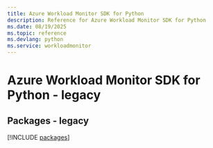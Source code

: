 ```yaml
---
title: Azure Workload Monitor SDK for Python
description: Reference for Azure Workload Monitor SDK for Python
ms.date: 08/19/2025
ms.topic: reference
ms.devlang: python
ms.service: workloadmonitor
---
```

# Azure Workload Monitor SDK for Python - legacy
## Packages - legacy
[!INCLUDE [packages](workload-monitor-index.md)]
